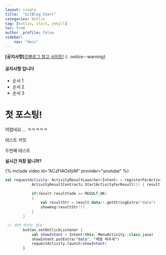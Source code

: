 ```yaml
---
layout: single
title:  "GitBlog Start"
categories: Kotlin
tag: [kotlin, start, jekyll]
toc: true
author _profile: false
sidebar:
    nav: "docs"
---
```

**[공지사항]**[깃블로그 참고 사이트!](https://mmistakes.github.io/minimal-mistakes/docs/quick-start-guide/)
{: .notice--warning}

<div class="notice--success">
<h4>공지사항 입니다</h4>
<ul>
    <li>순서 1</li>
    <li>순서 2</li>
    <li>순서 3</li>
</ul>
</div>

# 첫 포스팅!

어렵네요 ... ㅋㅋㅋㅋㅋ



테스트 커밋

두번째 테스트

**실시간 저장 됩니까?**

{% include video id="ACzFIAOsfpM" provider="youtube" %}

```kotlin
val requestActivity: ActivityResultLauncher<Intent> = registerForActivityResult(
            ActivityResultContracts.StartActivityForResult()) { result: ActivityResult ->

            if(result.resultCode == RESULT_OK)
            {
                val resultStr = result.data!!.getStringExtra("data")
                showmsg(resultStr!!)
            }
        }
```



```kotlin
 // 화면 띄우는 함수
        button.setOnClickListener {
            val showIntent = Intent(this, MenuActivity::class.java)
            showIntent.putExtra("data", "제발 떠주세")
            requestActivity.launch(showIntent)
        }
```

